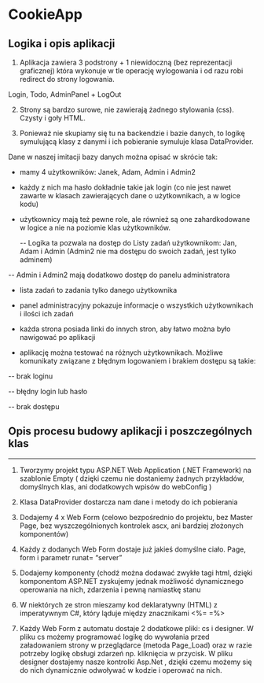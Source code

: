 # CookieApp

 ## Logika i opis aplikacji 

   

   

  1. Aplikacja zawiera 3 podstrony + 1 niewidoczną (bez reprezentacji graficznej) która wykonuje w tle operację wylogowania i od razu robi redirect do strony logowania. 

  Login, Todo, AdminPanel  +  LogOut 

  2. Strony są bardzo surowe, nie zawierają żadnego stylowania (css). Czysty i goły HTML.  

  3. Ponieważ nie skupiamy się tu na backendzie i bazie danych, to logikę symulującą klasy z danymi i ich pobieranie symuluje klasa DataProvider. 

   

  Dane w naszej imitacji bazy danych można opisać w skrócie tak: 

  - mamy 4 użytkowników: Janek, Adam, Admin i Admin2 

  - każdy z nich ma hasło dokładnie takie jak login (co nie jest nawet zawarte w klasach zawierających dane o użytkownikach, a w logice kodu) 

  - użytkownicy mają też pewne role, ale również są one zahardkodowane w logice a nie na poziomie klas użytkowników.  

	-- Logika ta pozwala na dostęp do Listy zadań użytkownikom: Jan, Adam i Admin (Admin2 nie ma dostępu do swoich zadań, jest tylko adminem) 

  -- Admin i Admin2 mają dodatkowo dostęp do panelu administratora 

  - lista zadań to zadania tylko danego użytkownika 

  - panel administracyjny pokazuje informacje o wszystkich użytkownikach i ilości ich zadań 

  - każda strona posiada linki do innych stron, aby łatwo można było nawigować po aplikacji 

  - aplikację można testować na różnych użytkownikach. Możliwe komunikaty związane z błędnym logowaniem i brakiem dostępu są takie: 

  -- brak loginu 

  -- błędny login lub hasło 

  -- brak dostępu 

  

## Opis procesu budowy aplikacji i poszczególnych klas 

------------------------------ 

1. Tworzymy projekt typu ASP.NET Web Application (.NET Framework) na szablonie Empty ( dzięki czemu nie dostaniemy żadnych przykładów, domyślnych klas, ani dodatkowych wpisów do webConfig ) 

2. Klasa DataProvider dostarcza nam dane i metody do ich pobierania 

3. Dodajemy 4 x Web Form (celowo bezpośrednio do projektu, bez Master Page, bez wyszczególnionych kontrolek ascx, ani bardziej złożonych komponentów) 

4. Każdy z dodanych Web Form dostaje już jakieś domyślne ciało. Page, form i parametr runat= “server” 

5. Dodajemy komponenty (chodź można dodawać zwykłe tagi html, dzięki komponentom ASP.NET zyskujemy jednak możliwość dynamicznego operowania na nich, zdarzenia i pewną namiastkę stanu 

6. W niektórych ze stron mieszamy kod deklaratywny (HTML) z imperatywnym C#, który ląduje między znacznikami <%= =%> 

7. Każdy Web Form z automatu dostaje 2 dodatkowe pliki: cs i designer. W pliku cs możemy programować logikę do wywołania przed załadowaniem strony w przeglądarce (metoda Page_Load) oraz w razie potrzeby logikę obsługi zdarzeń np. kliknięcia w przycisk. W pliku designer dostajemy nasze kontrolki Asp.Net , dzięki czemu możemy się do nich dynamicznie odwoływać w kodzie i operować na nich. 
